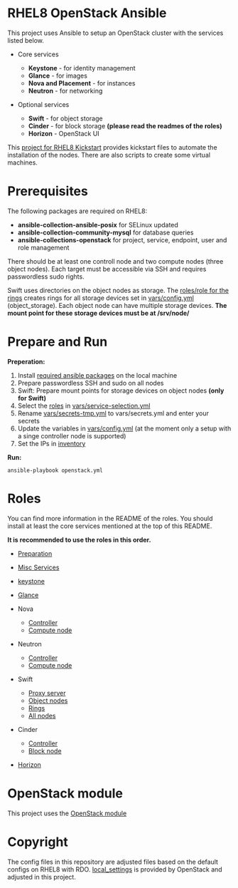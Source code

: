 # RHEL8 OpenStack Ansible

This project uses Ansible to setup an OpenStack cluster with the services listed below. 

- Core services

    - **Keystone** - for identity management
    - **Glance** - for images
    - **Nova and Placement** - for instances
    - **Neutron** - for networking
- Optional services

    - **Swift** - for object storage
    - **Cinder** - for block storage **(please read the readmes of the roles)**
    - **Horizon** - OpenStack UI

This [project for RHEL8 Kickstart](https://github.com/baroxx/rhel8-kickstart) provides kickstart files to automate the installation of the nodes. There are also scripts to create some virtual machines.

# Prerequisites

The following packages are required on RHEL8:

- **ansible-collection-ansible-posix** for SELinux updated
- **ansible-collection-community-mysql** for database queries
- **ansible-collections-openstack** for project, service, endpoint, user and role management

There should be at least one controll node and two compute nodes (three object nodes). Each target must be accessible via SSH and requires passwordless sudo rights.

Swift uses directories on the object nodes as storage. The [roles/role for the rings](roles/swift_rings) creates rings for all storage devices set in [vars/config.yml](vars/config.yml) (object_storage). Each object node can have multiple storage devices. **The mount point for these storage devices must be at /srv/node/**

# Prepare and Run

**Preperation:**

1. Install [required ansible packages](#prerequisites) on the local machine
1. Prepare passwordless SSH and sudo on all nodes
1. Swift: Prepare mount points for storage devices on object nodes **(only for Swift)** 
1. Select the [roles](#roles) in [vars/service-selection.yml](vars/service-selection.yml)
1. Rename [vars/secrets-tmp.yml](vars/secrets-tmp.yml) to vars/secrets.yml and enter your secrets
1. Update the variables in [vars/config.yml](vars/config.yml) (at the moment only a setup with a singe controller node is supported)
1. Set the IPs in [inventory](inventory)

**Run:**

 ```
ansible-playbook openstack.yml
 ```

# Roles

You can find more information in the README of the roles. You should install at least the core services mentioned at the top of this README. 

**It is recommended to use the roles in this order.**

- [Preparation](roles/prepare)
- [Misc Services](roles/misc)
- [keystone](roles/keystone)
- [Glance](roles/glance)
- Nova

    - [Controller](roles/nova_controll)
    - [Compute node](roles/nova_compute)
- Neutron

    - [Controller](roles/neutron_controll)
    - [Compute node](roles/neutron_compute)
- Swift

    - [Proxy server](roles/swift_proxy)
    - [Object nodes](roles/swift_object)
    - [Rings](roles/swift_rings)
    - [All nodes](roles/swift_all_nodes)
- Cinder

    - [Controller](roles/cinder_controll)
    - [Block node](roles/cinter_block)
- [Horizon](roles/Horizon)

# OpenStack module

This project uses the [OpenStack module](https://docs.ansible.com/ansible/latest/collections/openstack/cloud/index.html)

# Copyright

The config files in this repository are adjusted files based on the default configs on RHEL8 with RDO. [local_settings](roles/horizon/templates/local_settings.j2) is provided by OpenStack and adjusted in this project.